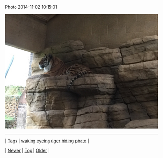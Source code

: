 <!--
title: Photo 2014-11-02 10
date: 2020-06-28T15:27:00.036Z
tags: waking, eyeing, tiger, hiding, photo
-->


Photo 2014-11-02 10:15:01

![](101570033492-0.jpg)

<!--BOTTOM-POST-NAVIGATION-->
---

| [Tags](tags.md) | [waking](tag-waking.md) [eyeing](tag-eyeing.md) [tiger](tag-tiger.md) [hiding](tag-hiding.md) [photo](tag-photo.md) |

| [Newer](101567925579.md) | [Top](index.md) | [Older](101570430319.md) |